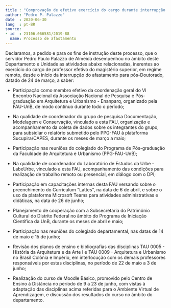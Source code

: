 ```yaml
---
title : "Comprovação de efetivo exercício do cargo durante interrupção de afastamento"
author: "Pedro P. Palazzo"
date  : 2020-06-30
lang  : pt-BR
source:
- id  : 23106.066581/2019-88
  name: Processo de afastamento
---
```


Declaramos, a pedido e para os fins de instrução deste processo, que o
servidor Pedro Paulo Palazzo de Almeida desempenhou no âmbito deste
Departamento e Unidade as atividades abaixo relacionadas, inerentes ao
exercício do cargo de professor efetivo do magistério superior, em
regime remoto, desde o início da interrupção do afastamento para
pós-Doutorado, datado de 24 de março, a saber:

- Participação como membro efetivo da coordenação geral do VI Encontro
  Nacional da Associação Nacional de Pesquisa e Pós-graduação em
  Arquitetura e Urbanismo - Enanparq, organizado pela FAU-UnB, de modo
  contínuo durante todo o período;

- Na qualidade de coordenador do grupo de pesquisa Documentação,
  Modelagem e Conservação, vinculado a esta FAU, organização e
  acompanhamento da coleta de dados sobre os integrantes do grupo, para
  subsidiar o relatório submetido pelo PPG-FAU à plataforma
  Sucupira/CAPES, durante os meses de março a maio;

- Participação nas reuniões do colegiado do Programa de Pós-graduação da
  Faculdade de Arquitetura e Urbanismo (PPG-FAU-UnB);

- Na qualidade de coordenador do Laboratório de Estudos da Urbe -
  LabeUrbe, vinculado a esta FAU, acompanhamento das condições para
  realização de trabalho remoto ou presencial, em diálogo com o DPI;

- Participação em capacitações internas desta FAU versando sobre o
  preenchimento do Curriculum "Lattes", na data de 6 de abril, e sobre o
  uso da plataforma Microsoft Teams para atividades administrativas e
  didáticas, na data de 26 de junho;

- Planejamento de cooperação com a Subsecretaria do Patrimônio Cultural
  do Distrito Federal no âmbito do Programa de Iniciação Científica da
  UnB, durante os meses de abril e maio;

- Participação nas reuniões do colegiado departamental, nas datas de 14 de
  maio e 15 de junho;

- Revisão dos planos de ensino e bibliografias das disciplinas TAU 0005 -
  História da Arquitetura e da Arte I e TAU 0009 - Arquitetura e
  Urbanismo no Brasil Colônia e Império, em interlocução com os demais
  professores responsáveis por estas disciplinas, no período de 22 de
  maio a 3 de junho;

- Realização do curso de Moodle Básico, promovido pelo Centro de Ensino
  à Distância no período de 9 a 23 de junho, com vistas à adaptação das
  disciplinas acima referidas para o Ambiente Virtual de Aprendizagem, e
  discussão dos resultados do curso no âmbito do departamento.
